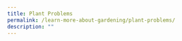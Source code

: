 ```yaml
---
title: Plant Problems
permalink: /learn-more-about-gardening/plant-problems/
description: ""
---
```

